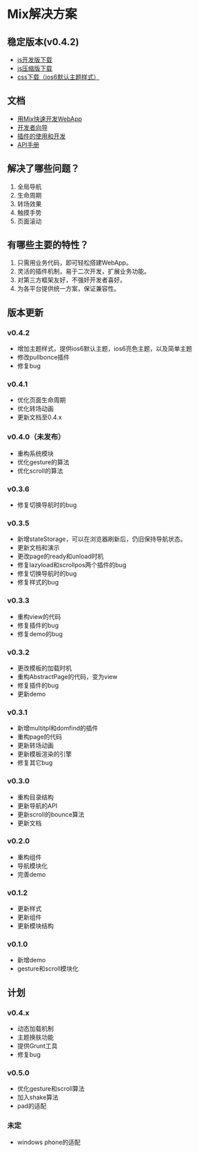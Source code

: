 # Mix解决方案

## 稳定版本(v0.4.2)

- [js开发版下载](http://mixteam.github.io/mixsln/dist/mixsln.js)
- [js压缩版下载](http://mixteam.github.io/mixsln/dist/mixsln.min.js)
- [css下载（ios6默认主题样式）](http://mixteam.github.io/mixsln/dist/mixsln.min.css)

## 文档

* [用Mix快速开发WebApp](https://github.com/mixteam/mixsln/blob/master/doc/tutorial.md)
* [开发者向导](https://github.com/mixteam/mixsln/blob/master/doc/guide.md)
* [插件的使用和开发](https://github.com/mixteam/mixsln/blob/master/doc/plugin.md)
* [API手册](https://github.com/mixteam/mixsln/blob/master/doc/api.md)

## 解决了哪些问题？

1. 全局导航
2. 生命周期
3. 转场效果
4. 触摸手势
5. 页面滚动

## 有哪些主要的特性？

1. 只需用业务代码，即可轻松搭建WebApp。
2. 灵活的插件机制，易于二次开发，扩展业务功能。
3. 对第三方框架友好，不强奸开发者喜好。
4. 为各平台提供统一方案，保证兼容性。

## 版本更新

### v0.4.2

- 增加主题样式，提供ios6默认主题，ios6亮色主题，以及简单主题
- 修改pullbonce插件
- 修复bug

### v0.4.1

- 优化页面生命周期
- 优化转场动画
- 更新文档至0.4.x

### v0.4.0（未发布）

- 重构系统模块
- 优化gesture的算法
- 优化scroll的算法

### v0.3.6

- 修复切换导航时的bug

### v0.3.5

- 新增stateStorage，可以在浏览器刷新后，仍旧保持导航状态。
- 更新文档和演示
- 更改page的ready和unload时机
- 修复lazyload和scrollpos两个插件的bug
- 修复切换导航时的bug
- 修复样式的bug

### v0.3.3

- 重构view的代码
- 修复插件的bug
- 修复demo的bug

### v0.3.2

- 更改模板的加载时机
- 重构AbstractPage的代码，变为view
- 修复插件的bug
- 更新demo

### v0.3.1

- 新增multitpl和domfind的插件
- 重构page的代码
- 更新转场动画
- 更新模板渲染的引擎
- 修复其它bug

### v0.3.0

- 重构目录结构
- 更新导航的API
- 更新scroll的bounce算法
- 更新文档

### v0.2.0

- 重构组件
- 导航模块化
- 完善demo

### v0.1.2

- 更新样式
- 更新组件
- 更新模块结构

### v0.1.0

- 新增demo
- gesture和scroll模块化

## 计划

### v0.4.x

- 动态加载机制
- 主题换肤功能
- 提供Grunt工具
- 修复bug

### v0.5.0

- 优化gesture和scroll算法
- 加入shake算法
- pad的适配

### 未定

- windows phone的适配

